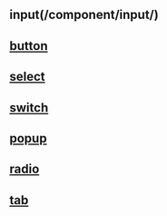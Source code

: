 <!-- * [button](button/README.md)
* [input](/install)
* [cell](cell/README.md)
* [checkbox](checkbox/README.md)
* [dialog](dialog/README.md)
* [popup](popup/README.md)
* [radio](radio/README.md)
* [select](select/README.md)
* [switch](switch/README.md)
* [tab](tab/README.md) -->
## input(/component/input/)
## [button](/component/button/)
## [select](/component/select/)
## [switch](/component/switch/)
## [popup](/component/popup/)
## [radio](/component/radio/)
## [tab](/component/tab/)